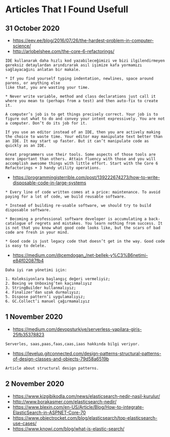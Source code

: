 # Articles That I Found Usefull

## 31 October 2020

* https://eev.ee/blog/2016/07/26/the-hardest-problem-in-computer-science/
* http://arlobelshee.com/the-core-6-refactorings/

```
IDE kullanarak daha hızlı kod yazabileceğimizi ve bizi ilgilendirmeyen gereksiz detaylardan arındırarak asıl işimize kafa yormamızı sağlayacağını anlatan bir makale.

* If you find yourself typing indentation, newlines, space around parens, or anything else 
like that, you are wasting your time.

* Never write variable, method and class declarations just call it where you mean to (perhaps from a test) and then auto-fix to create it.

A computer’s job is to get things precisely correct. Your job is to figure out what to do and convey your intent expressively. You are not a computer. Don’t do its job for it.

If you use an editor instead of an IDE, then you are actively making the choice to waste time. Your editor may manipulate text better than an IDE. It may start up faster. But it can’t manipulate code as quickly as an IDE.

Great programmers use their tools. Some aspects of those tools are more important than others. Attain fluency with those and you will accomplish awesome things with little effort. Start with the Core 6 Refactorings + 3 handy utility operations.

```

* https://programmingisterrible.com/post/139222674273/how-to-write-disposable-code-in-large-systems

```
* Every line of code written comes at a price: maintenance. To avoid paying for a lot of code, we build reusable software.

* Instead of building re-usable software, we should try to build disposable software.

* Becoming a professional software developer is accumulating a back-catalogue of regrets and mistakes. You learn nothing from success. It is not that you know what good code looks like, but the scars of bad code are fresh in your mind.

* Good code is just legacy code that doesn’t get in the way. Good code is easy to delete.
```


* https://medium.com/@cemdogan_/net-bellek-y%C3%B6netimi-e84f02087fb4

```
Daha iyi ram yönetimi için:

1. Koleksiyonlara başlangıç değeri vermeliyiz;
2. Boxing ve Unboxing’ten kaçınmalıyız
3. StringBuilder kullanmalıyız;
4. Finalizer’dan uzak durmalıyız;
5. Dispose pattern’i uygulamalıyız;
6. GC.Collect’i manuel çağırmamalıyız
```

## 1 November 2020

* https://medium.com/devopsturkiye/serverless-yapilara-giris-25fb35378823

```
Serverles, saas,paas,faas,caas,iaas hakkında bilgi veriyor.
```

* https://levelup.gitconnected.com/design-patterns-structural-patterns-of-design-classes-and-objects-79d58a6519b

```
Article about structural design patterns.
```

## 2 November 2020

* https://www.kizgibikodla.com/news/elasticsearch-nedir-nasil-kurulur/
* http://www.borakasmer.com/elasticsearch-nedir/
* https://www.blexin.com/en-US/Article/Blog/How-to-integrate-ElasticSearch-in-ASPNET-Core-70
* https://www.objectrocket.com/blog/elasticsearch/top-elasticsearch-use-cases/
* https://www.knowi.com/blog/what-is-elastic-search/